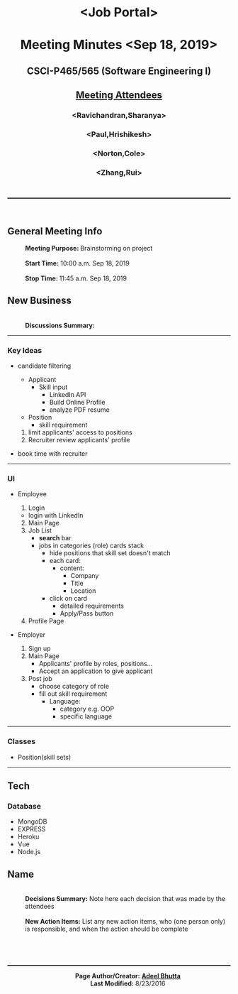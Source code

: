 <body>
<h1 style="text-align: center;">&lt;Job Portal&gt;<br>
</h1>
<h1 style="text-align: center;">Meeting Minutes &lt;Sep 18, 2019&gt;<br>
</h1>
<h2 style="text-align: center;">CSCI-P465/565 (Software Engineering I)</h2>
<h2 style="text-align: center;"><span
 style="text-decoration: underline;">Meeting Attendees<br>
</span></h2>
<h3 style="text-align: center;">&lt;Ravichandran,Sharanya&gt;</h3>
<h3 style="text-align: center;">&lt;Paul,Hrishikesh&gt;</h3>
<h3 style="text-align: center;">&lt;Norton,Cole&gt;</h3>
<h3 style="text-align: center;">&lt;Zhang,Rui&gt;</h3>
<br>
<hr style="width: 100%; height: 2px;"><br>
<h2>General Meeting Info</h2>
<div style="margin-left: 40px;"><span style="font-weight: bold;">Meeting
Purpose: </span>Brainstorming on project<br>
</div>
<span style="font-weight: bold;"><br>
</span>
<div style="margin-left: 40px;"><span style="font-weight: bold;">Start
Time:</span> 10:00 a.m. Sep 18, 2019<br>
</div>
<span style="font-weight: bold;"><br>
</span>
<div style="margin-left: 40px;"><span style="font-weight: bold;">Stop
Time: </span>11:45 a.m. Sep 18, 2019<br>
</div>

<!-- <h2>Old Business</h2>
<div style="margin-left: 40px;"><span style="font-weight: bold;">Action
Item Status: </span>Provide status on all outstanding action items (if applicable)<br>
<br>
</div> -->

<h2>New Business</h2>
<br>
<div style="margin-left: 40px;"><span style="font-weight: bold;">Discussions
Summary:
</span> 
<!-- Document any discussions that took place during the
meeting.&nbsp; Note specifics of the conversation, particularly for
customer meetings.&nbsp; In this section it needs to be evident what
topics were discussed in a fair amount of detail.<br> -->
</div>


---
### Key Ideas
- candidate filtering
  - Applicant 
    - Skill input 
      - LinkedIn API
      - Build Online Profile 
      - analyze PDF resume
  - Position 
    - skill requirement
  1. limit applicants' access to positions
  2. Recruiter review applicants' profile 
     


- book time with recruiter
 
  
  
  
---
### UI
- Employee
  1. Login
    - login with LinkedIn
  2. Main Page
    1. Job List
        - **search** bar
        - jobs in categories (role) cards stack
          - hide positions that skill set doesn't match
          - each card:
            - content:
              - Company
              - Title
              - Location
          - click on card
            - detailed requirements
            - Apply/Pass button
  3. Profile Page

- Employer
    1. Sign up
    2. Main Page
       - Applicants' profile by roles, positions...
       - Accept an application to give applicant
    4. Post job
        - choose category of role
        - fill out skill requirement
          - Language:
            - category e.g. OOP
            - specific language
   

---
### Classes
- Position(skill sets)


---
## Tech
### Database
- MongoDB
- EXPRESS
- Heroku
- Vue
- Node.js

## Name

<br>
<div style="margin-left: 40px;"><span style="font-weight: bold;">Decisions
Summary:</span> Note here each decision that was made by the attendees<br>
<br>
<span style="font-weight: bold;">New Action Items:</span> List any new
action items, who (one person only) is responsible, and when the action
should be complete<br>
</div>
<br>
<br>
<big><big><br>
</big></big>
<hr style="width: 100%; height: 2px;">
<div style="margin-left: 40px; text-align: center;"><span
 style="font-weight: bold;">Page
Author/Creator:</span> <span style="font-weight: bold;"><a
 href="http://homes.soic.indiana.edu/aabhutta/">Adeel Bhutta</a><br>
Last Modified:</span> 8/23/2016
</div>
</body>
</html>


